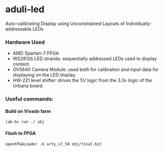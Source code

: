 # aduli-led

Auto-calibrating Display using Unconstrained Layouts of Individually-addressable LEDs

### Hardware Used
- AMD Spartan-7 FPGA
- WS2812b LED strands: sequentially addressed LEDs used to display content.
- OV5640 Camera Module: used both for calibration and input data for displaying on the LED display.
- HW-221 level shifter: drives the 5V logic from the 3.3v logic of the Urbana board.

### Useful commands:

#### Build on Vivado farm

```
lab-bc run ./ obj
```

#### Flash to FPGA

```
openFPGALoader -b arty_s7_50 obj/final.bit
```
